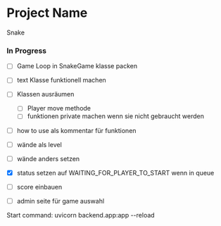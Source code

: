 # Project Name
Snake

### In Progress
- [ ] Game Loop in SnakeGame klasse packen
- [ ] text Klasse funktionell machen
- [ ] Klassen ausräumen
  - [ ] Player move methode
  - [ ] funktionen private machen wenn sie nicht gebraucht werden
- [ ] how to use als kommentar für funktionen
- [ ] wände als level
- [ ] wände anders setzen
- [x] status setzen auf WAITING_FOR_PLAYER_TO_START wenn in queue
- [ ] score einbauen


- [ ] admin seite für game auswahl

Start command: uvicorn backend.app:app --reload